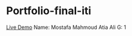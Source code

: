 # Portfolio-final-iti
[Live Demo](https://mostafamhmo.github.io/Portfolio-final-iti/)
Name: Mostafa Mahmoud Atia Ali
G: 1
